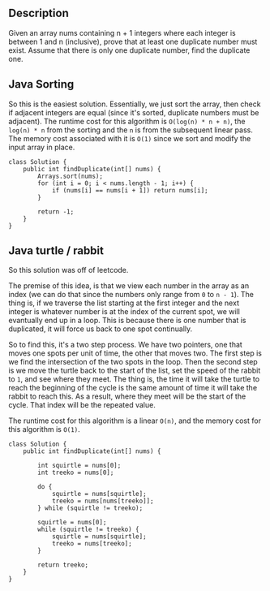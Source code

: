 ## Description

Given an array nums containing n + 1 integers where each integer is between 1 and n (inclusive), prove that at least one duplicate number must exist. Assume that there is only one duplicate number, find the duplicate one.

## Java Sorting

So this is the easiest solution. Essentially, we just sort the array, then check if adjacent integers are equal (since it's sorted, duplicate numbers must be adjacent). The runtime cost for this algorithm is `O(log(n) * n + n)`, the `log(n) * n` from the sorting and the `n` is from the subsequent linear pass. The memory cost associated with it is `O(1)` since we sort and modify the input array in place.

```
class Solution {
    public int findDuplicate(int[] nums) {
        Arrays.sort(nums);
        for (int i = 0; i < nums.length - 1; i++) {
            if (nums[i] == nums[i + 1]) return nums[i];
        }
        
        return -1;
    }
}
```

## Java turtle / rabbit

So this solution was off of leetcode.

The premise of this idea, is that we view each number in the array as an index (we can do that since the numbers only range from `0` to `n - 1`). The thing is, if we traverse the list starting at the first integer and the next integer is whatever number is at the index of the current spot, we will evantually end up in a loop. This is because there is one number that is duplicated, it will force us back to one spot continually.

So to find this, it's a two step process. We have two pointers, one that moves one spots per unit of time, the other that moves two. The first step is we find the intersection of the two spots in the loop. Then the second step is we move the turtle back to the start of the list, set the speed of the rabbit to `1`, and see where they meet. The thing is, the time it will take the turtle to reach the beginning of the cycle is the same amount of time it will take the rabbit to reach this. As a result, where they meet will be the start of the cycle. That index will be the repeated value.

The runtime cost for this algorithm is a linear `O(n)`, and the memory cost for this algorithm is `O(1)`.

```
class Solution {
    public int findDuplicate(int[] nums) {
        
        int squirtle = nums[0];
        int treeko = nums[0];
        
        do {
            squirtle = nums[squirtle];
            treeko = nums[nums[treeko]];
        } while (squirtle != treeko);
            
        squirtle = nums[0];
        while (squirtle != treeko) {
            squirtle = nums[squirtle];
            treeko = nums[treeko];
        }
        
        return treeko;
    }
}
```